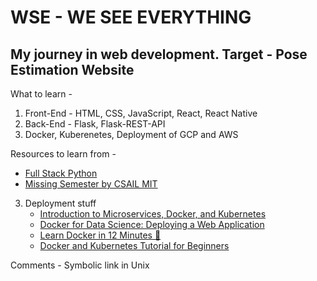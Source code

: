 # WSE - WE SEE EVERYTHING 
## My journey in web development. Target - Pose Estimation Website


What to learn - 
1) Front-End -  HTML, CSS, JavaScript, React, React Native
2) Back-End - Flask, Flask-REST-API
3) Docker, Kuberenetes, Deployment of GCP and AWS

Resources to learn from -

 - [Full Stack Python](https://www.fullstackpython.com/web-development.html#:~:text=How%20does%20Python%20fit%20into,in%20getting%20their%20application%20working.)
 - [Missing Semester by CSAIL MIT](https://missing.csail.mit.edu/2020/)

3) Deployment stuff 
   - [Introduction to Microservices, Docker, and Kubernetes](https://www.youtube.com/watch?v=1xo-0gCVhTU)
   - [Docker for Data Science: Deploying a Web Application](https://www.youtube.com/watch?v=DrBWj7WWy9o)
   - [Learn Docker in 12 Minutes 🐳](https://www.youtube.com/watch?v=YFl2mCHdv24)
   - [Docker and Kubernetes Tutorial for Beginners](https://www.youtube.com/playlist?list=PLy7NrYWoggjwPggqtFsI_zMAwvG0SqYCb&pbjreload=102)
 
 
 
 Comments - 
 Symbolic link in Unix

